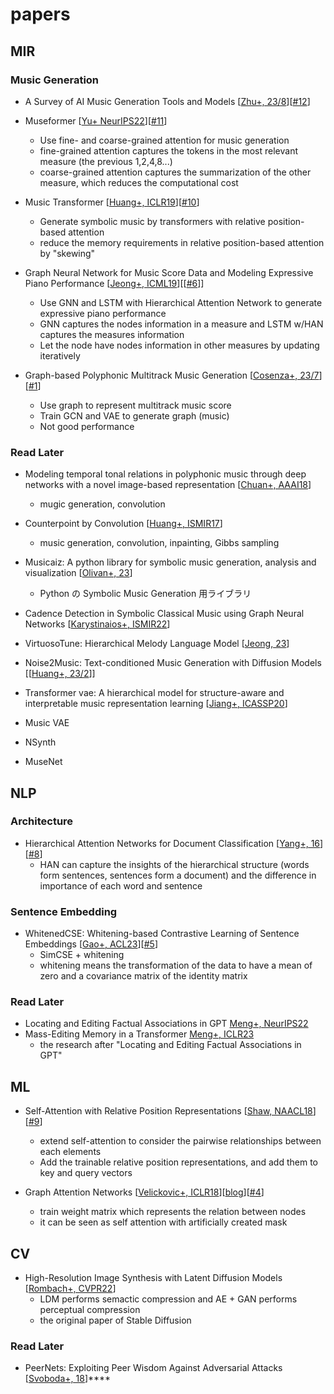 # papers

## MIR
### Music Generation
- A Survey of AI Music Generation Tools and Models [[Zhu+, 23/8](https://arxiv.org/abs/2308.12982)][[#12](https://github.com/InabaTatsuro/papers/issues/12)]

- Museformer [[Yu+ NeurIPS22](https://arxiv.org/abs/2210.10349)][[#11](https://github.com/InabaTatsuro/papers/issues/11)]
  - Use fine- and coarse-grained attention for music generation
  - fine-grained attention captures the tokens in the most relevant measure (the previous 1,2,4,8...)
  - coarse-grained attention captures the summarization of the other measure, which reduces the computational cost

- Music Transformer [[Huang+, ICLR19](https://arxiv.org/abs/1809.04281)][[#10](https://github.com/InabaTatsuro/papers/issues/10)]
  - Generate symbolic music by transformers with relative position-based attention
  - reduce the memory requirements in relative position-based attention by "skewing"

- Graph Neural Network for Music Score Data and Modeling Expressive Piano Performance [[Jeong+, ICML19](https://proceedings.mlr.press/v97/jeong19a.html)][[[#6](https://github.com/InabaTatsuro/papers/issues/6)]]
  - Use GNN and LSTM with Hierarchical Attention Network to generate expressive piano performance
  - GNN captures the nodes information in a measure and LSTM w/HAN captures the measures information
  - Let the node have nodes information in other measures by updating iteratively

- Graph-based Polyphonic Multitrack Music Generation [[Cosenza+, 23/7](https://arxiv.org/abs/2307.14928)][[#1](https://github.com/InabaTatsuro/papers/issues/1)]
  - Use graph to represent multitrack music score
  - Train GCN and VAE to generate graph (music)
  - Not good performance

### Read Later
- Modeling temporal tonal relations in polyphonic music through deep networks with a novel image-based representation [[Chuan+, AAAI18](https://ojs.aaai.org/index.php/AAAI/article/view/11880)]
  - mugic generation, convolution

- Counterpoint by Convolution [[Huang+, ISMIR17](https://arxiv.org/abs/1903.07227)]
  - music generation, convolution, inpainting, Gibbs sampling

- Musicaiz: A python library for symbolic music generation, analysis and visualization [[Olivan+, 23](https://carlosholivan.github.io/musicaiz/)]
  - Python の Symbolic Music Generation 用ライブラリ

- Cadence Detection in Symbolic Classical Music using Graph Neural Networks [[Karystinaios+, ISMIR22](https://arxiv.org/abs/2208.14819)]

- VirtuosoTune: Hierarchical Melody Language Model [[Jeong, 23](http://ieiespc.org/AURIC_OPEN_temp/RDOC/ieie03/ieietspc_202308_006.pdf)]

- Noise2Music: Text-conditioned Music Generation with Diffusion Models [[[Huang+, 23/2](https://arxiv.org/abs/2302.03917)]]

- Transformer vae: A hierarchical model for structure-aware and interpretable music representation learning [[Jiang+, ICASSP20](https://ieeexplore.ieee.org/document/9054554)]

- Music VAE
- NSynth
- MuseNet

## NLP
### Architecture
- Hierarchical Attention Networks for Document Classification [[Yang+, 16](https://www.cs.cmu.edu/~./hovy/papers/16HLT-hierarchical-attention-networks.pdf)][[#8](https://github.com/InabaTatsuro/papers/issues/8)]
  - HAN can capture the insights of the hierarchical structure (words form sentences, sentences form a document) and the difference in importance of each word and sentence

### Sentence Embedding
- WhitenedCSE: Whitening-based Contrastive Learning of Sentence Embeddings [[Gao+, ACL23](https://arxiv.org/abs/2104.08821)][[#5](https://github.com/InabaTatsuro/papers/issues/5)]
  - SimCSE + whitening
  - whitening means the transformation of the data to have a mean of zero and a covariance matrix of the identity matrix

### Read Later
- Locating and Editing Factual Associations in GPT [Meng+, NeurIPS22](https://openreview.net/forum?id=-h6WAS6eE4)
- Mass-Editing Memory in a Transformer [Meng+, ICLR23](https://openreview.net/forum?id=MkbcAHIYgyS)
  - the research after "Locating and Editing Factual Associations in GPT"

## ML
- Self-Attention with Relative Position Representations [[Shaw, NAACL18](https://arxiv.org/abs/1803.02155)][[#9](https://github.com/InabaTatsuro/papers/issues/9)]
  - extend self-attention to consider the pairwise relationships between each elements
  - Add the trainable relative position representations, and add them to key and query vectors

- Graph Attention Networks [[Velickovic+, ICLR18](https://arxiv.org/abs/1710.10903)][[blog](https://petar-v.com/GAT/)][[#4](https://github.com/InabaTatsuro/papers/issues/4)]
  - train weight matrix which represents the relation between nodes
  - it can be seen as self attention with artificially created mask


## CV
- High-Resolution Image Synthesis with Latent Diffusion Models [[Rombach+, CVPR22](https://arxiv.org/abs/2112.10752)]
  - LDM performs semactic compression and AE + GAN performs perceptual compression
  - the original paper of Stable Diffusion

### Read Later

- PeerNets: Exploiting Peer Wisdom Against Adversarial Attacks [[Svoboda+, 18](https://arxiv.org/abs/1806.00088)]****